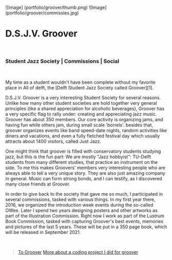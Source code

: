 ![Image] (portfolio/groover/thumb.png)
![Image] (portfolio/groover/commissies.jpg)

# D.S.J.V. Groover
<br>

### Student Jazz Society | Commissions | Social
<br>

My time as a student wouldn't have been complete without my favorite place in
All of delft, the [Delft Student Jazz Society called Groover][1]. 

D.S.J.V. Groover is a very interesting Student Society for several reasons. Unlike how many other student societies are hold together very general principles (like a shared appreciation for alcoholic beverages), Groover has a very specific flag to rally under: creating and appreciating jazz music. 
Groover has about 350 members. Our core activity is organizing jams, and having fun while others jam, during small scale 'borrels'. besides that, groover organizes events like band speed-date nights, random activities like diners and vacations, and even a fully fletched festival day which usually attracts about 1400 visitors, called Just Jazz. 

One might think that groover is filled with conservatory students studying jazz, but this is the fun part: We are mostly "Jazz hobbyist": TU-Delft students from many different studies, that practice an instrument on the side. To me this makes Groovers' members very interesting people who are always able to tell a very unique story. They are also just amazing company in general. Music can form strong bonds, and I can testify, as I discovered many close friends at Groover.

In order to give back to the society that gave me so much, I participated in several commissions, tasked 
with various things. In my first year there, 2016, we organized the introduction 
week events during the so-called OWee. Later I spend two years designing posters 
and other artworks as part of the Illustration Commission. Right now I work as part
 of the Lustrum Book Commission, tasked with capturing Groover's best events, 
 memories and pictures of the last 5 years. These will be put in a 350 page book, 
 which will be released in September 2021.

<br>

> [To Groover](http://grooverjazz.nl)
> [More about a coding project I did for groover](#comboom)
